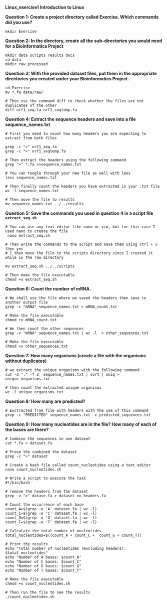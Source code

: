 **Linux_exercise1**
**Introduction to Linux**

**Question 1: Create a project directory called Exercise. Which commands did you use?**
```
mkdir Exercise 
```

**Question 2: In the directory, create all the sub-directories you would need for a Bioinformatics Project**

```
mkdir data scripts results docs 
cd data
mkdir raw processed
```

**Question 3: With the provided dataset files, put them in the appropriate directories you created under your Bioinformatics Project.**

```
cd Exercise
mv *.fa data/raw/

# Then use the command diff to check whether the files are not duplicates of the other
diff nrf1_seq.fa nrf1_seqtemp.fa 

```

**Question 4: Extract the sequence headers and save into a file sequence_names.txt**

```
# First you need to count how many headers you are expecting to extract from both files

grep -c ">" nrf1_seq.fa 
grep -c ">" nrf1_seqtemp.fa

# Then extract the headers using the following command
grep ">" *.fa >>sequence_names.txt

# You can toogle through your new file as well with less
less sequence_names.txt

# Then finally count the headers you have extracted in your .txt file
wc -l sequence_names.txt

# Then move the file to results
mv sequence_names.txt ../../results
```

**Question 5: Save the commands you used in question 4 in a script file `extract_seq.sh`**
```
# You can use any text editor like nano or vim, but for this case I used nano to create the file
 nano extract_seq.sh

# Then write the commands to the script and save them using ctrl + x then yes
# I then move the file to the scripts directory since I created it while in the raw directory

mv extract_seq.sh ../../scripts

# Then make the file executable
chmod +x extract_seq.sh
```

**Question 6: Count the number of mRNA.**
```
# We shall use the file where we saved the headers then save to another output file
grep -c "mRNA" sequence_names.txt > mRNA_count.txt

# Make the file executable
chmod +x mRNA_count.txt

# We then count the other sequences
grep -v "mRNA" sequence_names.txt | wc -l  > other_sequences.txt

# Make the file executable
chmod +x other_sequences.txt
```

**Question 7: How many organisms (create a file with the organisms without duplicates)**
```
# we extract the unique organisms with the following command
cut -d "," -f 2  sequence_names.txt | sort | uniq > unique_organisms.txt- 

# then count the extracted unique organisms
wc -l unique_organisms.txt 
```

**Question 8: How many are predicted?**
```
# Exctracted from file with headers with the use of this command
grep -c "PREDICTED" sequence_names.txt  > predicted_sequences.txt 
```

**Question 9: How many nucleotides are in the file? How many of each of the bases are there?**
```
# Combine the sequences in one dataset
cat *.fa > dataset.fa 

# Prove the combined the dataset 
grep -c ">" dataset 

# Create a bash file called count_nucleotides using a text editor
nano count_nucleotides.sh

# Write a script to execute the task
#!/bin/bash 

# remove the headers from the dataset
grep -v ">" datase.fa > dataset_no_headers.fa 

# Count the occurrence of each base
count_A=$(grep -o 'A' dataset.fa | wc -l)
count_C=$(grep -o 'C' dataset.fa | wc -l)
count_G=$(grep -o 'G' dataset.fa | wc -l)
count_T=$(grep -o 'T' dataset.fa | wc -l)

# Calculate the total number of nucleotides
total_nucleotides=$((count_A + count_C +  count_G + count_T)) 

# Print the results
echo "Total number of nucleotides (excluding headers): $total_nucleotides"
echo "Number of A bases: $count_A"
echo "Number of C bases: $count_C"
echo "Number of G bases: $count_G"
echo "Number of T bases: $count_T"

# Make the file executable
chmod +x count_nucleotides.sh

# Then run the file to see the results
./count_nucleotides.sh 
```
